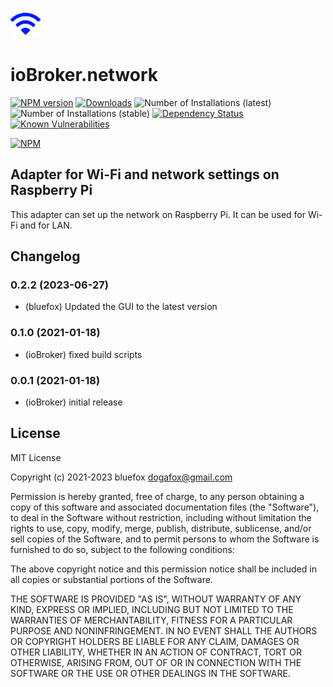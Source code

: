 ![Logo](admin/network.png)
# ioBroker.network

[![NPM version](http://img.shields.io/npm/v/iobroker.telemetry.svg)](https://www.npmjs.com/package/iobroker.network)
[![Downloads](https://img.shields.io/npm/dm/iobroker.telemetry.svg)](https://www.npmjs.com/package/iobroker.network)
![Number of Installations (latest)](http://iobroker.live/badges/network-installed.svg)
![Number of Installations (stable)](http://iobroker.live/badges/network-stable.svg)
[![Dependency Status](https://img.shields.io/david/ioBroker/iobroker.network.svg)](https://david-dm.org/ioBroker/iobroker.network)
[![Known Vulnerabilities](https://snyk.io/test/github/ioBroker/ioBroker.network/badge.svg)](https://snyk.io/test/github/ioBroker/ioBroker.network)

[![NPM](https://nodei.co/npm/iobroker.telemetry.png?downloads=true)](https://nodei.co/npm/iobroker.network/)

## Adapter for Wi-Fi and network settings on Raspberry Pi
This adapter can set up the network on Raspberry Pi. It can be used for Wi-Fi and for LAN.

<!--
	Placeholder for the next version (at the beginning of the line):
	### **WORK IN PROGRESS**
-->
## Changelog
### 0.2.2 (2023-06-27)
* (bluefox) Updated the GUI to the latest version

### 0.1.0 (2021-01-18)
* (ioBroker) fixed build scripts

### 0.0.1 (2021-01-18)
* (ioBroker) initial release

## License
MIT License

Copyright (c) 2021-2023 bluefox <dogafox@gmail.com>

Permission is hereby granted, free of charge, to any person obtaining a copy
of this software and associated documentation files (the "Software"), to deal
in the Software without restriction, including without limitation the rights
to use, copy, modify, merge, publish, distribute, sublicense, and/or sell
copies of the Software, and to permit persons to whom the Software is
furnished to do so, subject to the following conditions:

The above copyright notice and this permission notice shall be included in all
copies or substantial portions of the Software.

THE SOFTWARE IS PROVIDED "AS IS", WITHOUT WARRANTY OF ANY KIND, EXPRESS OR
IMPLIED, INCLUDING BUT NOT LIMITED TO THE WARRANTIES OF MERCHANTABILITY,
FITNESS FOR A PARTICULAR PURPOSE AND NONINFRINGEMENT. IN NO EVENT SHALL THE
AUTHORS OR COPYRIGHT HOLDERS BE LIABLE FOR ANY CLAIM, DAMAGES OR OTHER
LIABILITY, WHETHER IN AN ACTION OF CONTRACT, TORT OR OTHERWISE, ARISING FROM,
OUT OF OR IN CONNECTION WITH THE SOFTWARE OR THE USE OR OTHER DEALINGS IN THE
SOFTWARE.
